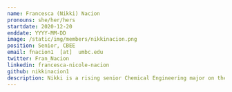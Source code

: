 ```yaml
---
name: Francesca (Nikki) Nacion
pronouns: she/her/hers
startdate: 2020-12-20
enddate: YYYY-MM-DD
image: /static/img/members/nikkinacion.png
position: Senior, CBEE 
email: fnacion1  [at]  umbc.edu
twitter: Fran_Nacion
linkedin: francesca-nicole-nacion
github: nikkinacion1
description: Nikki is a rising senior Chemical Engineering major on the traditional track with a Mathematics minor. She is passionate about computational/machine learning research and hopes to apply it to chemical energy. During her free time, she enjoys running and playing tennis.
---
```

